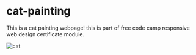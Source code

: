 # cat-painting
This is a cat painting webpage! this is part of free code camp responsive web design certificate module.

![cat](https://github.com/AbdullaAlHarun/cat-painting/assets/142358355/7964c129-f6dc-477e-a24c-9092fdb43bcb)
